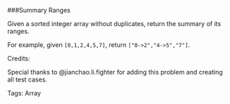 ###Summary Ranges

Given a sorted integer array without duplicates, return the summary of its ranges.

For example, given `[0,1,2,4,5,7]`, return `["0->2","4->5","7"]`.

Credits:

Special thanks to @jianchao.li.fighter for adding this problem and creating all test cases.

Tags: Array

